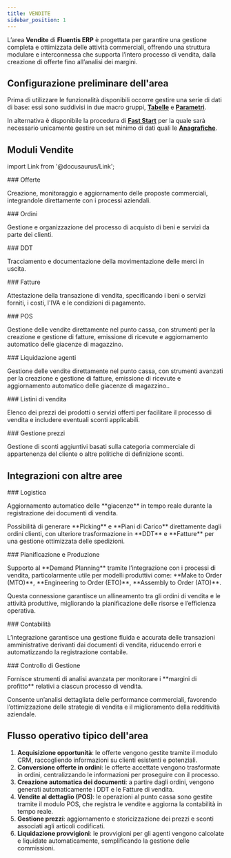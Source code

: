 ```yaml
---
title: VENDITE
sidebar_position: 1
---
```


L’area **Vendite** di **Fluentis ERP** è progettata per garantire una gestione completa e ottimizzata delle attività commerciali, offrendo una struttura modulare e interconnessa che supporta l’intero processo di vendita, dalla creazione di offerte fino all’analisi dei margini. 

## Configurazione preliminare dell'area

Prima di utilizzare le funzionalità disponibili occorre gestire una serie di dati di base: essi sono suddivisi in due macro gruppi, [**Tabelle**](/docs/configurations/tables/sales/agent-category) e [**Parametri**](/docs/configurations/parameters/sales/general-overview).

In alternativa è disponibile la procedura di [**Fast Start**](/docs/guide/fast-start) per la quale sarà necessario unicamente gestire un set minimo di dati quali le [**Anagrafiche**](/docs/erp-home/registers/registers-intro).


## Moduli Vendite

import Link from '@docusaurus/Link';

<div className="cardContainer">
    <div className="card">
###     <Link to="/docs/sales/offers/settings">Offerte</Link>
        <p>Creazione, monitoraggio e aggiornamento delle proposte commerciali, integrandole direttamente con i processi aziendali.</p>
    </div>
    <div className="card">
###     <Link to="/docs/sales/sales-orders/settings">Ordini</Link>
        <p>Gestione e organizzazione del processo di acquisto di beni e servizi da parte dei clienti.</p>
    </div>
</div>
<div className="cardContainer">
    <div className="card">
###     <Link to="/docs/sales/sales-delivery-notes/general-overview">DDT</Link>
        <p>Tracciamento e documentazione della movimentazione delle merci in uscita.</p>
    </div>
    <div className="card">
###     <Link to="/docs/sales/sales-invoices/general-overview">Fatture</Link>
        <p>Attestazione della transazione di vendita, specificando i beni o servizi forniti, i costi, l'IVA e le condizioni di pagamento.</p>
    </div>
</div>
<div className="cardContainer">
    <div className="card">
###     <Link to="/docs/sales/pos/general-overview">POS</Link>
        <p>Gestione delle vendite direttamente nel punto cassa, con strumenti per la creazione e gestione di fatture, emissione di ricevute e aggiornamento automatico delle giacenze di magazzino.</p>
    </div>
    <div className="card">
###     <Link to="/docs/sales/agents/general-overview">Liquidazione agenti</Link>
        <p>Gestione delle vendite direttamente nel punto cassa, con strumenti avanzati per la creazione e gestione di fatture, emissione di ricevute e aggiornamento automatico delle giacenze di magazzino..</p>
    </div>
</div>
<div className="cardContainer">
    <div className="card">
###     <Link to="/docs/sales/sales-price-list/general-overview">Listini di vendita</Link>
        <p>Elenco dei prezzi dei prodotti o servizi offerti per facilitare il processo di vendita e includere eventuali sconti applicabili.</p>
    </div>
    <div className="card">
###     <Link to="/docs/sales/price-control/definition">Gestione prezzi</Link>
        <p>Gestione di sconti aggiuntivi basati sulla categoria commerciale di appartenenza del cliente o altre politiche di definizione sconti.</p>
    </div>
</div>

## Integrazioni con altre aree

<div className="cardContainer">
    <div className="card">
###     <Link to="/docs/sales/pos/general-overview">Logistica</Link>
        <p>Aggiornamento automatico delle **giacenze** in tempo reale durante la registrazione dei documenti di vendita.</p>
        <p>Possibilità di generare **Picking** e **Piani di Carico** direttamente dagli ordini clienti, con ulteriore trasformazione in **DDT** e **Fatture** per una gestione ottimizzata delle spedizioni.</p>
    </div>
    <div className="card">
###     <Link to="/docs/sales/agents/general-overview">Pianificazione e Produzione</Link>
        <p>Supporto al **Demand Planning** tramite l’integrazione con i processi di vendita, particolarmente utile per modelli produttivi come: **Make to Order (MTO)**, **Engineering to Order (ETO)**, **Assembly to Order (ATO)**.</p> 
        <p>Questa connessione garantisce un allineamento tra gli ordini di vendita e le attività produttive, migliorando la pianificazione delle risorse e l’efficienza operativa.</p>
    </div>
</div>
<div className="cardContainer">
    <div className="card">
###     <Link to="/docs/sales/sales-price-list/general-overview">Contabilità</Link>
        <p>L’integrazione garantisce una gestione fluida e accurata delle transazioni amministrative derivanti dai documenti di vendita, riducendo errori e automatizzando la registrazione contabile.</p>
    </div>
    <div className="card">
###     <Link to="/docs/sales/price-control/definition">Controllo di Gestione</Link>
        <p>Fornisce strumenti di analisi avanzata per monitorare i **margini di profitto** relativi a ciascun processo di vendita.</p>
        <p>Consente un’analisi dettagliata delle performance commerciali, favorendo l’ottimizzazione delle strategie di vendita e il miglioramento della redditività aziendale.</p>
    </div>
</div>

## Flusso operativo tipico dell'area

1. **Acquisizione opportunità**: le offerte vengono gestite tramite il modulo CRM, raccogliendo informazioni su clienti esistenti e potenziali.  
2. **Conversione offerte in ordini**: le offerte accettate vengono trasformate in ordini, centralizzando le informazioni per proseguire con il processo.  
3. **Creazione automatica dei documenti**: a partire dagli ordini, vengono generati automaticamente i DDT e le Fatture di vendita.  
4. **Vendite al dettaglio (POS)**: le operazioni al punto cassa sono gestite tramite il modulo POS, che registra le vendite e aggiorna la contabilità in tempo reale.  
5. **Gestione prezzi**: aggiornamento e storicizzazione dei prezzi e sconti associati agli articoli codificati.  
6. **Liquidazione provvigioni**: le provvigioni per gli agenti vengono calcolate e liquidate automaticamente, semplificando la gestione delle commissioni.
